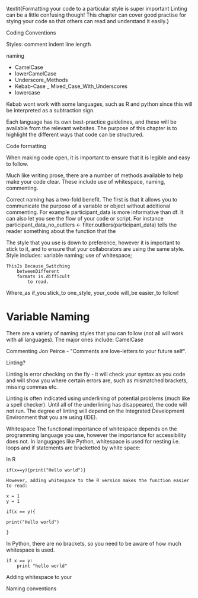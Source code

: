 \textit{Formatting your code to a particular style is super important
Linting can be a little confusing though!
This chapter can cover good practise for stying your code so that others can read and understand it easily.}

Coding Conventions

Styles:
comment
indent
line length

naming
- CamelCase
- lowerCamelCase
- Underscore_Methods
- Kebab-Case
_ Mixed_Case_With_Underscores
- lowercase

Kebab wont work with some languages, such as R and python since this will be interpreted as a subtraction sign. 

Each language has its own best-practice guidelines, and these will be available from the relevant websites.  The purpose of this chapter is to highlight the different ways that code can be structured.

Code formatting

When making code open, it is important to ensure that it is legible and easy to follow.

Much like writing prose, there are a number of methods available to help make your code clear.  These include use of whitespace, naming, commenting.

Correct naming has a two-fold benefit.  The first is that it allows you to communicate the purpose of a variable or object without additional commenting.  For example participant_data is more informative than df.  It can also let you see the flow of your code or script.  For instance  participant_data_no_outliers <- filter.outliers(participant_data) tells the reader something about the function that the 


The style that you use is down to preference, however it is important to stick to it, and to ensure that your collaborators are using the same style.  Style includes: variable naming; use of whitespace; 

```
ThisIs Because_Switching 
	betweenDifferent 
	formats is.difficult 
		to read.
```

Where_as if_you stick_to one_style, your_code will_be easier_to follow!

# Variable Naming
There are a variety of naming styles that you can follow (not all will work with all languages).
The major ones include:
CamelCase

Commenting
Jon Peirce - "Comments are love-letters to your future self".

Linting?

Linting is error checking on the fly - it will check your syntax as you code and will show you where certain errors are, such as mismatched brackets, missing commas etc.

Linting is often indicated using underlining of potential problems (much like a spell checker).  Until all of the underlining has disappeared, the code will not run.  The degree of linting will depend on the Integrated Development Environment that you are using (IDE). 

Whitespace
The functional importance of whitespace depends on the programming language you use, however the importance for accessibility does not.  In langugages like Python, whitespace is used for nesting i.e. loops and if statements are bracketted by white space:

In R

```
if(x==y){print("Hello world")}

However, adding whitespace to the R version makes the function easier to read:

x = 1
y = 1

if(x == y){

print("Hello world")

}
```

In Python, there are no brackets, so you need to be aware of how much whitespace is used.

```
if x == y:
	print "hello world"
```

Adding whitespace to your

Naming conventions
